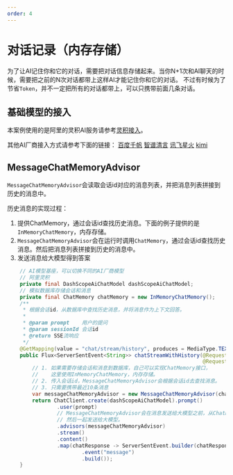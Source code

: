```yaml
---
order: 4
---
```

# 对话记录（内存存储）

为了让AI记住你和它的对话，需要把对话信息存储起来。当你N+1次和AI聊天的时候，需要把之前的N次对话都带上这样AI才能记住你和它的对话。
不过有时候为了节省`Token`，并不一定把所有的对话都带上，可以只携带前面几条对话。

## 基础模型的接入

本案例使用的是阿里的灵积AI服务请参考[灵积接入](https://www.jarcheng.top/blog/project/spring-ai/config/dash-scope.html)。

其他AI厂商接入方式请参考下面的链接：
[百度千帆](https://www.jarcheng.top/blog/project/spring-ai/config/qian-fan.html)
[智谱清言](https://www.jarcheng.top/blog/project/spring-ai/config/zhi-pu.html)
[讯飞星火](https://www.jarcheng.top/blog/project/spring-ai/config/spark.html)
[kimi](https://www.jarcheng.top/blog/project/spring-ai/config/kimi.html)

## MessageChatMemoryAdvisor

`MessageChatMemoryAdvisor`会读取会话id对应的消息列表，并把消息列表拼接到历史的消息中。

历史消息的实现过程：

1. 提供ChatMemory，通过会话id查找历史消息。下面的例子提供的是`InMemoryChatMemory`，内存存储。
2. `MessageChatMemoryAdvisor`会在运行时调用`ChatMemory`，通过会话id查找历史消息。然后把消息列表拼接到历史的消息中。
3. 发送消息给大模型得到答案

```java
    // AI模型基座，可以切换不同的AI厂商模型
    // 阿里灵积
    private final DashScopeAiChatModel dashScopeAiChatModel;
    // 模拟数据库存储会话和消息
    private final ChatMemory chatMemory = new InMemoryChatMemory();
    /**
     * 根据会话id，从数据库中查找历史消息，并将消息作为上下文回答。
     *
     * @param prompt    用户的提问
     * @param sessionId 会话id
     * @return SSE流响应
     */
    @GetMapping(value = "chat/stream/history", produces = MediaType.TEXT_EVENT_STREAM_VALUE)
    public Flux<ServerSentEvent<String>> chatStreamWithHistory(@RequestParam String prompt,
                                                               @RequestParam String sessionId) {
        // 1. 如果需要存储会话和消息到数据库，自己可以实现ChatMemory接口，
        //    这里使用InMemoryChatMemory，内存存储。
        // 2. 传入会话id，MessageChatMemoryAdvisor会根据会话id去查找消息。
        // 3. 只需要携带最近10条消息
        var messageChatMemoryAdvisor = new MessageChatMemoryAdvisor(chatMemory, sessionId, 10);
        return ChatClient.create(dashScopeAiChatModel).prompt()
                .user(prompt)
                // MessageChatMemoryAdvisor会在消息发送给大模型之前，从ChatMemory中获取会话的历史消息，
                // 然后一起发送给大模型。
                .advisors(messageChatMemoryAdvisor)
                .stream()
                .content()
                .map(chatResponse -> ServerSentEvent.builder(chatResponse)
                        .event("message")
                        .build());
    }
```
